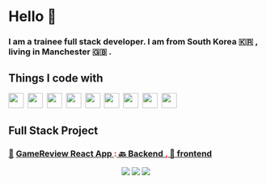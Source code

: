 # Hello 👋 
### I am a trainee full stack developer. I am from South Korea  :kr: , living in Manchester :uk: .  


## Things I code with

<span><img src="https://cdn.jsdelivr.net/gh/devicons/devicon@latest/icons/javascript/javascript-original.svg" width="30px"></span>&nbsp;
<span><img src="https://cdn.jsdelivr.net/gh/devicons/devicon@latest/icons/react/react-original.svg" width="30px"></span>&nbsp;
<span><img src="https://cdn.jsdelivr.net/gh/devicons/devicon@latest/icons/nodejs/nodejs-plain.svg" width="30px"></span>&nbsp;
<span><img src="https://www.vectorlogo.zone/logos/npmjs/npmjs-ar21.svg" width="30px"></span>&nbsp;
<span><img src="https://www.vectorlogo.zone/logos/postgresql/postgresql-icon.svg" width="30px"></span>&nbsp;
<span><img src="https://cdn.jsdelivr.net/gh/devicons/devicon@latest/icons/html5/html5-plain.svg" width="30px"></span>&nbsp;
<span><img src="https://cdn.jsdelivr.net/gh/devicons/devicon@latest/icons/css3/css3-plain.svg" width="30px"></span>&nbsp;
<span><img src="https://cdn.jsdelivr.net/gh/devicons/devicon@latest/icons/git/git-original.svg" width="30px"></span>&nbsp;
<span><img src="https://www.vectorlogo.zone/logos/getbootstrap/getbootstrap-icon.svg" width="30px"></span>&nbsp;




## Full Stack Project

### <p style="color:red"><a href="https://games-reviews.netlify.app">:game_die:</a> <a href="https://games-reviews.netlify.app"> GameReview React App </a>:<a href="https://github.com/sojeong2020/be-nc-games"> 🔙 Backend </a> ,<a href="https://github.com/sojeong2020/GameReviews-React-App"> :nail_care: frontend </a></p>
 


<p align="center">
  <img src ="https://github-readme-stats.vercel.app/api?username=sojeong2020&show_icons=true&count_private=true&theme=darcula&hide_border=true&hide=issues,contribs&bg_color=00000000">
  <img src ="https://github-readme-stats.vercel.app/api/top-langs/?username=sojeong2020&layout=compact&hide_border=true&theme=darcula&bg_color=00000000&langs_count=6&hide=jupyter%20notebook,tex,css,php">
  <img src ="https://github-readme-streak-stats.herokuapp.com?user=sojeong2020&theme=darcula&hide_border=true&background=FFFFFF00">
  <br>
</p>

